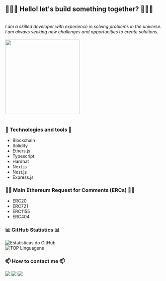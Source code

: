 <p align="center">
  <h2>🤖🚀👾 Hello! let's build something together? 👾🚀🤖</h2>
  <br>
  <i>I am a skilled developer with experience in solving problems in the universe. I am always seeking new challenges and opportunities to create solutions.</i>
  <br><br>
  <div style="display: flex;">
  <img src="https://github.com/EduardoManczenko/EduardoManczenko/blob/main/images/ether-reach-the-ether.gif" width="240px">
  </div>
  <br>
</p>

<h3>🔧 Technologies and tools 🔧</h3>

- Blockchain
- Solidity
- Ethers.js 
- Typescript
- Hardhat
- Next.js
- Nest.js
- Express.js

<h3>👨‍💻 Main Ethereum Request for Comments (ERCs) 👨‍💻</h3>

- ERC20
- ERC721
- ERC1155
- ERC404


<h3>📊 GitHub Statistics 📊</h3>

![Estatísticas do GitHub](https://github-readme-stats.vercel.app/api?username=EduardoManczenko&show_icons=true&theme=vision-friendly-dark)<br>
![TOP Linguagens](https://github-readme-stats.vercel.app/api/top-langs/?username=EduardoManczenko&layout=compact&theme=vision-friendly-dark)

<h3>📫 How to contact me 📫</h3>

  <a href="https://www.linkedin.com/in/eduardo-manczenko/" target="_blank" ><img src="https://img.shields.io/badge/-LinkedIn-%230077B5?style=for-the-badge&logo=linkedin&logoColor=white" target="_blank"></a>
  <a href = "mailto:eduardo.manczenko@gmail.com" ><img src="https://img.shields.io/badge/-Gmail-%23333?style=for-the-badge&logo=gmail&logoColor=white" target="_blank"></a>
  <a href="https://discord.gg/fTRuTu2vdq" target="_blank"><img src="https://img.shields.io/badge/Discord-7289DA?style=for-the-badge&logo=discord&logoColor=white" target="_blank"></a> 
 


